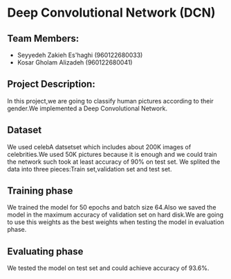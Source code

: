 # Deep Convolutional Network (DCN)

## Team Members:
- Seyyedeh Zakieh Es'haghi (960122680033)
- Kosar Gholam Alizadeh (960122680041)

## Project Description:
In this project,we are going to classify human pictures according to their gender.We implemented a Deep Convolutional Network.

## Dataset
We used celebA datsetset which includes about 200K images of celebrities.We used 50K pictures because it is enough and we could train the network such took at least accuracy of 90% on test set.
We splited the data into three pieces:Train set,validation set and test set.


## Training phase
We trained the model for 50 epochs and batch size 64.Also we saved the model in the maximum accuracy of validation set on hard disk.We are going to use this weights as the best weights when testing the model in evaluation phase.

## Evaluating phase
We tested the model on test set and could achieve accuracy of 93.6%.
